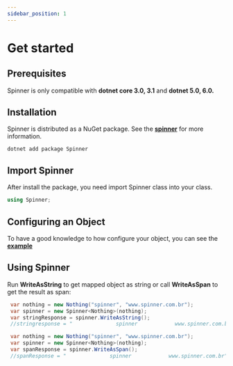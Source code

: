 ```yaml
---
sidebar_position: 1
---
```


# Get started

## Prerequisites

Spinner is only compatible with **dotnet core 3.0, 3.1** and  **dotnet 5.0, 6.0.**

## Installation

Spinner is distributed as a NuGet package. See the **[spinner](https://www.nuget.org/packages/Spinner/)** for more information.

```shell
dotnet add package Spinner
```

## Import Spinner

After install the package, you need import Spinner class into your class.

```csharp
using Spinner;
```

## Configuring an Object

To have a good knowledge to how configure your object, you can see the **[example](/docs/mapping-object-in-string)**

## Using Spinner

Run **WriteAsString** to get mapped object as string or call **WriteAsSpan** to get the result as span:

```csharp
 var nothing = new Nothing("spinner", "www.spinner.com.br");
 var spinner = new Spinner<Nothing>(nothing);
 var stringResponse = spinner.WriteAsString();   
 //stringresponse = "              spinner            www.spinner.com.br"
```

```csharp
 var nothing = new Nothing("spinner", "www.spinner.com.br");
 var spinner = new Spinner<Nothing>(nothing);
 var spanResponse = spinner.WriteAsSpan();   
 //spanResponse = "              spinner            www.spinner.com.br"
```
